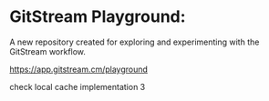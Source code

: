 # GitStream Playground:

A new repository created for exploring and experimenting with the GitStream workflow.

https://app.gitstream.cm/playground

check local cache implementation 3